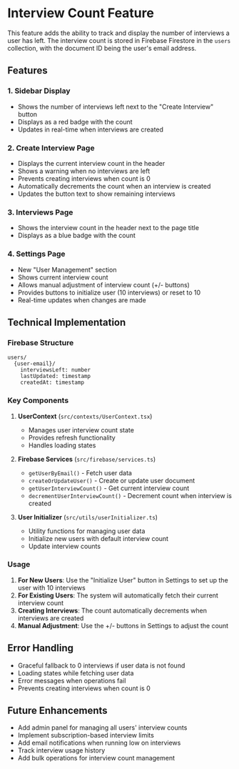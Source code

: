 # Interview Count Feature

This feature adds the ability to track and display the number of interviews a user has left. The interview count is stored in Firebase Firestore in the `users` collection, with the document ID being the user's email address.

## Features

### 1. Sidebar Display
- Shows the number of interviews left next to the "Create Interview" button
- Displays as a red badge with the count
- Updates in real-time when interviews are created

### 2. Create Interview Page
- Displays the current interview count in the header
- Shows a warning when no interviews are left
- Prevents creating interviews when count is 0
- Automatically decrements the count when an interview is created
- Updates the button text to show remaining interviews

### 3. Interviews Page
- Shows the interview count in the header next to the page title
- Displays as a blue badge with the count

### 4. Settings Page
- New "User Management" section
- Shows current interview count
- Allows manual adjustment of interview count (+/- buttons)
- Provides buttons to initialize user (10 interviews) or reset to 10
- Real-time updates when changes are made

## Technical Implementation

### Firebase Structure
```
users/
  {user-email}/
    interviewsLeft: number
    lastUpdated: timestamp
    createdAt: timestamp
```

### Key Components

1. **UserContext** (`src/contexts/UserContext.tsx`)
   - Manages user interview count state
   - Provides refresh functionality
   - Handles loading states

2. **Firebase Services** (`src/firebase/services.ts`)
   - `getUserByEmail()` - Fetch user data
   - `createOrUpdateUser()` - Create or update user document
   - `getUserInterviewCount()` - Get current interview count
   - `decrementUserInterviewCount()` - Decrement count when interview is created

3. **User Initializer** (`src/utils/userInitializer.ts`)
   - Utility functions for managing user data
   - Initialize new users with default interview count
   - Update interview counts

### Usage

1. **For New Users**: Use the "Initialize User" button in Settings to set up the user with 10 interviews
2. **For Existing Users**: The system will automatically fetch their current interview count
3. **Creating Interviews**: The count automatically decrements when interviews are created
4. **Manual Adjustment**: Use the +/- buttons in Settings to adjust the count

## Error Handling

- Graceful fallback to 0 interviews if user data is not found
- Loading states while fetching user data
- Error messages when operations fail
- Prevents creating interviews when count is 0

## Future Enhancements

- Add admin panel for managing all users' interview counts
- Implement subscription-based interview limits
- Add email notifications when running low on interviews
- Track interview usage history
- Add bulk operations for interview count management 